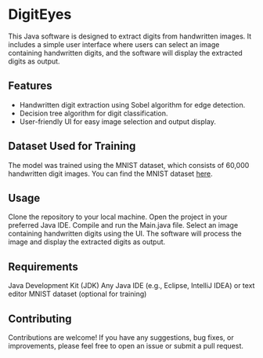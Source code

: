# **DigitEyes**
This Java software is designed to extract digits from handwritten images. It includes a simple user interface where users can select an image containing handwritten digits, and the software will display the extracted digits as output.

## Features

- Handwritten digit extraction using Sobel algorithm for edge detection.
- Decision tree algorithm for digit classification.
- User-friendly UI for easy image selection and output display.

## Dataset Used for Training

The model was trained using the MNIST dataset, which consists of 60,000 handwritten digit images. You can find the MNIST dataset [here](https://www.kaggle.com/datasets/oddrationale/mnist-in-csv).

## Usage
Clone the repository to your local machine.
Open the project in your preferred Java IDE.
Compile and run the Main.java file.
Select an image containing handwritten digits using the UI.
The software will process the image and display the extracted digits as output.

## Requirements
Java Development Kit (JDK)
Any Java IDE (e.g., Eclipse, IntelliJ IDEA) or text editor
MNIST dataset (optional for training)

## Contributing
Contributions are welcome! If you have any suggestions, bug fixes, or improvements, please feel free to open an issue or submit a pull request.
